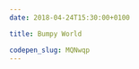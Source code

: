 ```yaml
---
date: 2018-04-24T15:30:00+0100

title: Bumpy World

codepen_slug: MQNwqp
---
```


<code-pen slug="{{ codepen_slug }}"></code-pen>
